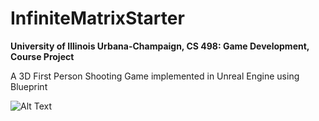 # InfiniteMatrixStarter
**University of Illinois Urbana-Champaign, CS 498: Game Development, Course Project**



 A 3D First Person Shooting Game implemented in Unreal Engine using Blueprint



![Alt Text](https://github.com/zkcr0000/Game_Development_UE4_MP1/blob/main/Demo.gif?raw=true)
